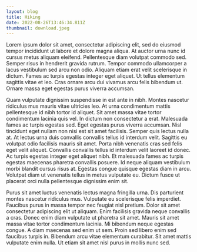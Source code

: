 ```yaml
---
layout: blog
title: Hiking
date: 2022-08-26T13:46:34.811Z
thumbnail: download.jpeg
---
```


Lorem ipsum dolor sit amet, consectetur adipiscing elit, sed do eiusmod tempor incididunt ut labore et dolore magna aliqua. At auctor urna nunc id cursus metus aliquam eleifend. Pellentesque diam volutpat commodo sed. Semper risus in hendrerit gravida rutrum. Tempor commodo ullamcorper a lacus vestibulum sed arcu non odio. Aliquam etiam erat velit scelerisque in dictum. Fames ac turpis egestas integer eget aliquet. Ut tellus elementum sagittis vitae et leo. Cras ornare arcu dui vivamus arcu felis bibendum ut. Ornare massa eget egestas purus viverra accumsan.

Quam vulputate dignissim suspendisse in est ante in nibh. Montes nascetur ridiculus mus mauris vitae ultricies leo. At urna condimentum mattis pellentesque id nibh tortor id aliquet. Sit amet massa vitae tortor condimentum lacinia quis vel. In dictum non consectetur a erat. Malesuada fames ac turpis egestas sed. Eget egestas purus viverra accumsan. Nisl tincidunt eget nullam non nisi est sit amet facilisis. Semper quis lectus nulla at. At lectus urna duis convallis convallis tellus id interdum velit. Sagittis eu volutpat odio facilisis mauris sit amet. Porta nibh venenatis cras sed felis eget velit aliquet. Convallis convallis tellus id interdum velit laoreet id donec. Ac turpis egestas integer eget aliquet nibh. Et malesuada fames ac turpis egestas maecenas pharetra convallis posuere. Id neque aliquam vestibulum morbi blandit cursus risus at. Egestas congue quisque egestas diam in arcu. Volutpat diam ut venenatis tellus in metus vulputate eu. Dictum fusce ut placerat orci nulla pellentesque dignissim enim sit.

Purus sit amet luctus venenatis lectus magna fringilla urna. Dis parturient montes nascetur ridiculus mus. Vulputate eu scelerisque felis imperdiet. Faucibus purus in massa tempor nec feugiat nisl pretium. Dolor sit amet consectetur adipiscing elit ut aliquam. Enim facilisis gravida neque convallis a cras. Donec enim diam vulputate ut pharetra sit amet. Mauris sit amet massa vitae tortor condimentum lacinia. Mi bibendum neque egestas congue. A diam maecenas sed enim ut sem. Proin sed libero enim sed faucibus turpis in. Bibendum arcu vitae elementum curabitur. Sit amet mattis vulputate enim nulla. Ut etiam sit amet nisl purus in mollis nunc sed.
